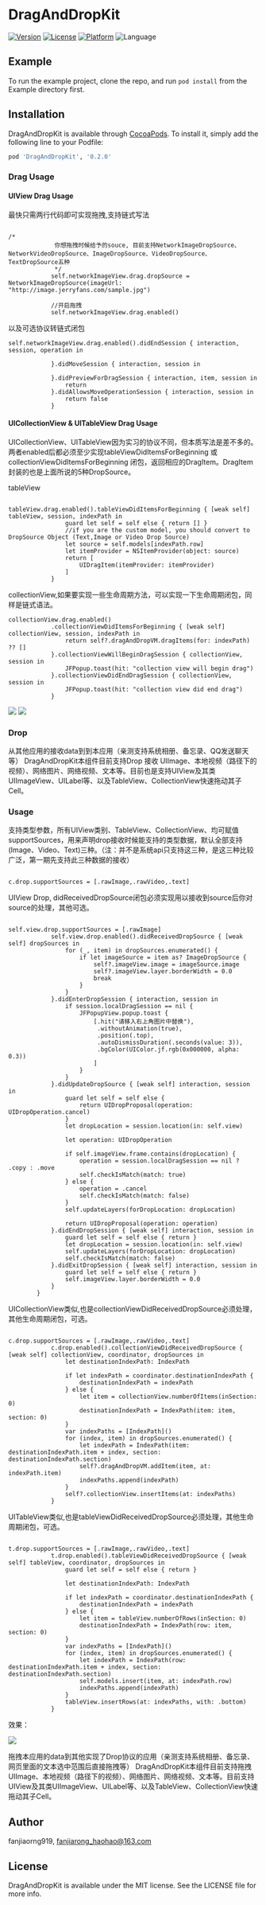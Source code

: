 # DragAndDropKit

[![Version](https://img.shields.io/cocoapods/v/DragAndDropKit.svg?style=flat)](https://cocoapods.org/pods/DragAndDropKit)
[![License](https://img.shields.io/cocoapods/l/DragAndDropKit.svg?style=flat)](https://cocoapods.org/pods/DragAndDropKit)
[![Platform](https://img.shields.io/cocoapods/p/DragAndDropKit.svg?style=flat)](https://cocoapods.org/pods/DragAndDropKit)
![Language](https://img.shields.io/badge/language-Swift-DE5C43.svg?style=flat)

## Example

To run the example project, clone the repo, and run `pod install` from the Example directory first.

## Installation

DragAndDropKit is available through [CocoaPods](https://cocoapods.org). To install
it, simply add the following line to your Podfile:

```ruby
pod 'DragAndDropKit', '0.2.0'
```

### Drag Usage


#### UIView Drag Usage

最快只需两行代码即可实现拖拽,支持链式写法

```

/*
             你想拖拽时候给予的souce, 目前支持NetworkImageDropSource、NetworkVideoDropSource、ImageDropSource、VideoDropSource、TextDropSource五种
             */
            self.networkImageView.drag.dropSource = NetworkImageDropSource(imageUrl: "http://image.jerryfans.com/sample.jpg")
            
            //开启拖拽
            self.networkImageView.drag.enabled()

```

以及可选协议转链式闭包

```
self.networkImageView.drag.enabled().didEndSession { interaction, session, operation in
                
            }.didMoveSession { interaction, session in
                
            }.didPreviewForDragSession { interaction, item, session in
                return
            }.didAllowsMoveOperationSession { interaction, session in
                return false
            }
```

#### UICollectionView & UITableView Drag Usage

UICollectionView、UITableView因为实习的协议不同，但本质写法是差不多的。
两者enabled后都必须至少实现tableViewDidItemsForBeginning  或 collectionViewDidItemsForBeginning 闭包，返回相应的DragItem。DragItem封装的也是上面所说的5种DropSource。

tableView

```

tableView.drag.enabled().tableViewDidItemsForBeginning { [weak self] tableView, session, indexPath in
                guard let self = self else { return [] }
                //if you are the custom model, you should convert to DropSource Object (Text,Image or Video Drop Source)
                let source = self.models[indexPath.row]
                let itemProvider = NSItemProvider(object: source)
                return [
                    UIDragItem(itemProvider: itemProvider)
                ]
            }

```

collectionView,如果要实现一些生命周期方法，可以实现一下生命周期闭包，同样是链式语法。

```
collectionView.drag.enabled()
            .collectionViewDidItemsForBeginning { [weak self] collectionView, session, indexPath in
                return self?.dragAndDropVM.dragItems(for: indexPath) ?? []
            }.collectionViewWillBeginDragSession { collectionView, session in
                JFPopup.toast(hit: "collection view will begin drag")
            }.collectionViewDidEndDragSession { collectionView, session in
                JFPopup.toast(hit: "collection view did end drag")
            }
```

![](http://image.jerryfans.com/drag_view.gif)   ![](http://image.jerryfans.com/drag_view_1.gif)

### Drop

从其他应用的接收data到到本应用（亲测支持系统相册、备忘录、QQ发送聊天等） DragAndDropKit本组件目前支持Drop 接收 UIImage、本地视频（路径下的视频）、网络图片、网络视频、文本等。目前也是支持UIView及其类UIImageView、UILabel等、以及TableView、CollectionView快速拖动其子Cell。

### Usage

支持类型参数，所有UIView类别、TableView、CollectionView、均可赋值supportSources，用来声明drop接收时候能支持的类型数据，默认全部支持(Image、Video、Text)三种。（注：并不是系统api只支持这三种，是这三种比较广泛，第一期先支持此三种数据的接收）

```

c.drop.supportSources = [.rawImage,.rawVideo,.text]

```

UIView Drop, didReceivedDropSource闭包必须实现用以接收到source后你对source的处理，其他可选。

```

self.view.drop.supportSources = [.rawImage]
            self.view.drop.enabled().didReceivedDropSource { [weak self] dropSources in
                for (_, item) in dropSources.enumerated() {
                    if let imageSource = item as? ImageDropSource {
                        self?.imageView.image = imageSource.image
                        self?.imageView.layer.borderWidth = 0.0
                        break
                    }
                }
            }.didEnterDropSession { interaction, session in
                if session.localDragSession == nil {
                    JFPopupView.popup.toast {
                        [.hit("请移入右上角图片中替换"),
                         .withoutAnimation(true),
                         .position(.top),
                         .autoDismissDuration(.seconds(value: 3)),
                         .bgColor(UIColor.jf.rgb(0x000000, alpha: 0.3))
                        ]
                    }
                }
            }.didUpdateDropSource { [weak self] interaction, session in
                guard let self = self else {
                    return UIDropProposal(operation: UIDropOperation.cancel)
                }
                let dropLocation = session.location(in: self.view)
                
                let operation: UIDropOperation
                
                if self.imageView.frame.contains(dropLocation) {
                    operation = session.localDragSession == nil ? .copy : .move
                    self.checkIsMatch(match: true)
                } else {
                    operation = .cancel
                    self.checkIsMatch(match: false)
                }
                self.updateLayers(forDropLocation: dropLocation)
                
                return UIDropProposal(operation: operation)
            }.didEndDropSession { [weak self] interaction, session in
                guard let self = self else { return }
                let dropLocation = session.location(in: self.view)
                self.updateLayers(forDropLocation: dropLocation)
                self.checkIsMatch(match: false)
            }.didExitDropSession { [weak self] interaction, session in
                guard let self = self else { return }
                self.imageView.layer.borderWidth = 0.0
            }
        }

```

UICollectionView类似,也是collectionViewDidReceivedDropSource必须处理，其他生命周期闭包，可选。

```

c.drop.supportSources = [.rawImage,.rawVideo,.text]
            c.drop.enabled().collectionViewDidReceivedDropSource { [weak self] collectionView, coordinator, dropSources in
                let destinationIndexPath: IndexPath
                
                if let indexPath = coordinator.destinationIndexPath {
                    destinationIndexPath = indexPath
                } else {
                    let item = collectionView.numberOfItems(inSection: 0)
                    destinationIndexPath = IndexPath(item: item, section: 0)
                }
                var indexPaths = [IndexPath]()
                for (index, item) in dropSources.enumerated() {
                    let indexPath = IndexPath(item: destinationIndexPath.item + index, section: destinationIndexPath.section)
                    self?.dragAndDropVM.addItem(item, at: indexPath.item)
                    indexPaths.append(indexPath)
                }
                self?.collectionView.insertItems(at: indexPaths)
            }

```

UITableView类似,也是tableViewDidReceivedDropSource必须处理，其他生命周期闭包，可选。

```

t.drop.supportSources = [.rawImage,.rawVideo,.text]
            t.drop.enabled().tableViewDidReceivedDropSource { [weak self] tableView, coordinator, dropSources in
                guard let self = self else { return }
                
                let destinationIndexPath: IndexPath
                
                if let indexPath = coordinator.destinationIndexPath {
                    destinationIndexPath = indexPath
                } else {
                    let item = tableView.numberOfRows(inSection: 0)
                    destinationIndexPath = IndexPath(row: item, section: 0)
                }
                var indexPaths = [IndexPath]()
                for (index, item) in dropSources.enumerated() {
                    let indexPath = IndexPath(row: destinationIndexPath.item + index, section: destinationIndexPath.section)
                    self.models.insert(item, at: indexPath.row)
                    indexPaths.append(indexPath)
                }
                tableView.insertRows(at: indexPaths, with: .bottom)
            }

```

效果：

![](http://image.jerryfans.com/drop_view.gif)

拖拽本应用的data到其他实现了Drop协议的应用（亲测支持系统相册、备忘录、网页里面的文本选中范围后直接拖拽等） DragAndDropKit本组件目前支持拖拽UIImage、本地视频（路径下的视频）、网络图片、网络视频、文本等。目前支持UIView及其类UIImageView、UILabel等、以及TableView、CollectionView快速拖动其子Cell。


## Author

fanjiaorng919, fanjiarong_haohao@163.com

## License

DragAndDropKit is available under the MIT license. See the LICENSE file for more info.
